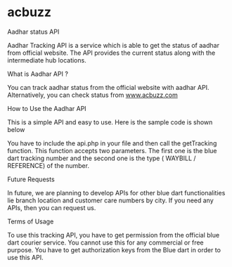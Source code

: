 # acbuzz
Aadhar status API

Aadhar Tracking API is a service which is able to get the status of aadhar from official website. The API provides the current status along with the intermediate hub locations.

What is Aadhar API ?

You can track aadhar status from the official website with aadhar API. Alternatively, you can check status from <a href="https://acbuzz.com">www.acbuzz.com</a>

How to Use the Aadhar API

This is a simple API and easy to use. Here is the sample code is shown below

<?php
require_once "api.php"
$status = getTracking( UID number, Type);
?>
You have to include the api.php in your file and then call the getTracking function. This function accepts two parameters. The first one is the blue dart tracking number and the second one is the type ( WAYBILL / REFERENCE) of the number.

Future Requests

In future, we are planning to develop APIs for other blue dart functionalities lie branch location and customer care numbers by city. If you need any APIs, then you can request us.

Terms of Usage

To use this tracking API, you have to get permission from the official blue dart courier service. You cannot use this for any commercial or free purpose. You have to get authorization keys from the Blue dart in order to use this API.
